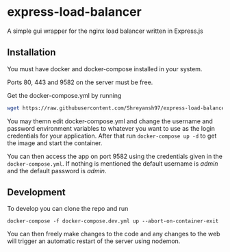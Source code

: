 # express-load-balancer
A simple gui wrapper for the nginx load balancer written in Express.js

## Installation
You must have docker and docker-compose installed in your system.

Ports 80, 443 and 9582 on the server must be free.

Get the docker-compose.yml by running
```bash
wget https://raw.githubusercontent.com/Shreyansh97/express-load-balancer/master/docker-compose.yml -O docker-compose.yml
```

You may themn edit docker-compose.yml and change the username and password environment variables to whatever you want to use as the login credentials for your application. After that run `docker-compose up -d` to get the image and start the container.

You can then access the app on port 9582 using the credentials given in the `docker-compose.yml`. If nothing is mentioned the default username is _admin_ and the default password is _admin_.

## Development
To develop you can clone the repo and run
```bash8
docker-compose -f docker-compose.dev.yml up --abort-on-container-exit
```

You can then freely make changes to the code and any changes to the web will trigger an automatic restart of the server using nodemon.